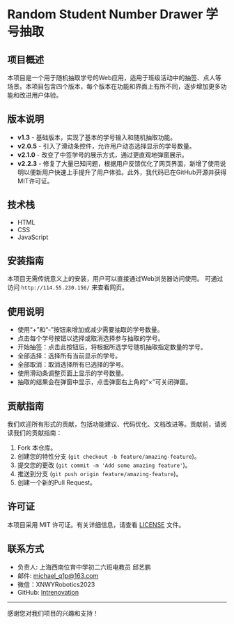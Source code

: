 # Random Student Number Drawer 学号抽取

## 项目概述

本项目是一个用于随机抽取学号的Web应用，适用于班级活动中的抽签、点人等场景。本项目包含四个版本，每个版本在功能和界面上有所不同，逐步增加更多功能和改进用户体验。

## 版本说明

- **v1.3** - 基础版本，实现了基本的学号输入和随机抽取功能。
- **v2.0.5** - 引入了滑动条控件，允许用户动态选择显示的学号数量。
- **v2.1.0** - 改变了中签学号的展示方式，通过更直观地弹窗展示。
- **v2.2.3** - 修复了大量已知问题，根据用户反馈优化了网页界面，新增了使用说明以便新用户快速上手提升了用户体验。此外，我代码已在GitHub开源并获得MIT许可证。

## 技术栈

- HTML
- CSS
- JavaScript

## 安装指南

本项目无需传统意义上的安装，用户可以直接通过Web浏览器访问使用。
可通过访问 `http://114.55.230.156/` 来查看网页。

## 使用说明

- 使用“+”和“-”按钮来增加或减少需要抽取的学号数量。
- 点击每个学号按钮以选择或取消选择参与抽取的学号。
- 开始抽签：点击此按钮后，将根据所选学号随机抽取指定数量的学号。
- 全部选择：选择所有当前显示的学号。
- 全部取消：取消选择所有已选择的学号。
- 使用滑动条调整页面上显示的学号数量。
- 抽取的结果会在弹窗中显示，点击弹窗右上角的“×”可关闭弹窗。

## 贡献指南

我们欢迎所有形式的贡献，包括功能建议、代码优化、文档改进等。贡献前，请阅读我们的贡献指南：

1. Fork 本仓库。
2. 创建您的特性分支 (`git checkout -b feature/amazing-feature`)。
3. 提交您的更改 (`git commit -m 'Add some amazing feature'`)。
4. 推送到分支 (`git push origin feature/amazing-feature`)。
5. 创建一个新的Pull Request。

## 许可证

本项目采用 MIT 许可证。有关详细信息，请查看 [LICENSE](LICENSE) 文件。

## 联系方式

- 负责人: 上海西南位育中学初二六班电教员 邱艺鹏
- 邮件: michael_q1p@163.com
- 微信：XNWYRobotics2023
- GitHub: [Intrenovation](https://github.com/Intrenovation)

---

感谢您对我们项目的兴趣和支持！

